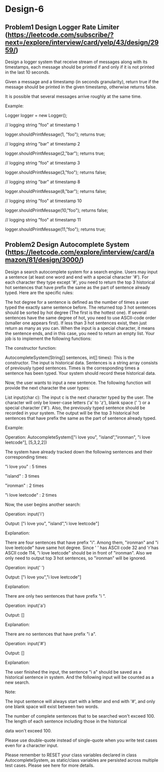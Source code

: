 # Design-6

## Problem1 Design Logger Rate Limiter (https://leetcode.com/subscribe/?next=/explore/interview/card/yelp/43/design/2959/)

Design a logger system that receive stream of messages along with its timestamps, each message should be printed if and only if it is not printed in the last 10 seconds.

Given a message and a timestamp (in seconds granularity), return true if the message should be printed in the given timestamp, otherwise returns false.

It is possible that several messages arrive roughly at the same time.

Example:

Logger logger = new Logger();


// logging string "foo" at timestamp 1

logger.shouldPrintMessage(1, "foo"); returns true; 


// logging string "bar" at timestamp 2

logger.shouldPrintMessage(2,"bar"); returns true;


// logging string "foo" at timestamp 3

logger.shouldPrintMessage(3,"foo"); returns false;


// logging string "bar" at timestamp 8

logger.shouldPrintMessage(8,"bar"); returns false;


// logging string "foo" at timestamp 10

logger.shouldPrintMessage(10,"foo"); returns false;


// logging string "foo" at timestamp 11

logger.shouldPrintMessage(11,"foo"); returns true;


## Problem2 Design Autocomplete System (https://leetcode.com/explore/interview/card/amazon/81/design/3000/)

Design a search autocomplete system for a search engine. Users may input a sentence (at least one word and end with a special character '#'). For each character they type except '#', you need to return the top 3 historical hot sentences that have prefix the same as the part of sentence already typed. Here are the specific rules:

The hot degree for a sentence is defined as the number of times a user typed the exactly same sentence before.
The returned top 3 hot sentences should be sorted by hot degree (The first is the hottest one). If several sentences have the same degree of hot, you need to use ASCII-code order (smaller one appears first).
If less than 3 hot sentences exist, then just return as many as you can.
When the input is a special character, it means the sentence ends, and in this case, you need to return an empty list.
Your job is to implement the following functions:

The constructor function:

AutocompleteSystem(String[] sentences, int[] times): This is the constructor. The input is historical data. Sentences is a string array consists of previously typed sentences. Times is the corresponding times a sentence has been typed. Your system should record these historical data.

Now, the user wants to input a new sentence. The following function will provide the next character the user types:

List<String> input(char c): The input c is the next character typed by the user. The character will only be lower-case letters ('a' to 'z'), blank space (' ') or a special character ('#'). Also, the previously typed sentence should be recorded in your system. The output will be the top 3 historical hot sentences that have prefix the same as the part of sentence already typed.

Example:

Operation: AutocompleteSystem(["i love you", "island","ironman", "i love leetcode"], [5,3,2,2])

The system have already tracked down the following sentences and their corresponding times:

"i love you" : 5 times

"island" : 3 times

"ironman" : 2 times

"i love leetcode" : 2 times

Now, the user begins another search:

Operation: input('i')

Output: ["i love you", "island","i love leetcode"]

Explanation:

There are four sentences that have prefix "i". Among them, "ironman" and "i love leetcode" have same hot degree. Since ' ' has ASCII code 32 and 'r'has ASCII code 114, "i love leetcode" should be in front of "ironman". Also we only need to output top 3 hot sentences, so "ironman" will be ignored.

Operation: input(' ')

Output: ["i love you","i love leetcode"]

Explanation:

There are only two sentences that have prefix "i ".

Operation: input('a')

Output: []

Explanation:

There are no sentences that have prefix "i a".

Operation: input('#')

Output: []

Explanation:

The user finished the input, the sentence "i a" should be saved as a historical sentence in system. And the following input will be counted as a new search.

Note:

The input sentence will always start with a letter and end with '#', and only one blank space will exist between two words.

The number of complete sentences that to be searched won't exceed 100. The length of each sentence including those in the historical 

data won't exceed 100.

Please use double-quote instead of single-quote when you write test cases even for a character input.

Please remember to RESET your class variables declared in class AutocompleteSystem, as static/class variables are persisted across 
multiple test cases. Please see here for more details.
